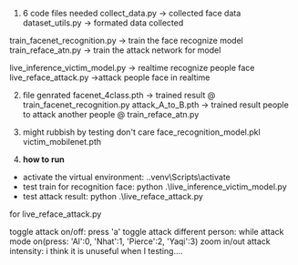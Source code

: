 1. 6 code files needed
collect_data.py -> collected face data
dataset_utils.py -> formated data collected

train_facenet_recognition.py -> train the face recognize model
train_reface_atn.py -> train the attack network for model

live_inference_victim_model.py -> realtime recognize people face
live_reface_attack.py ->attack people face in realtime

2. file genrated
facenet_4class.pth -> trained result @ train_facenet_recognition.py
attack_A_to_B.pth -> trained result people to attack another people @ train_reface_atn.py

3. might rubbish by testing don't care
face_recognition_model.pkl
victim_mobilenet.pth

4. **how to run**
- activate the virtual environment: .\.venv\Scripts\activate
- test train for recognition face: python .\live_inference_victim_model.py
- test attack result: python .\live_reface_attack.py

for live_reface_attack.py

toggle attack on/off: press 'a'
toggle attack different person: while attack mode on(press: 'Al':0, 'Nhat':1, 'Pierce':2, 'Yaqi':3)
zoom in/out attack intensity: i think it is unuseful when I testing....